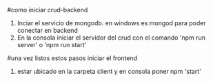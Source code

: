 #como iniciar crud-backend 
1. Inciar el servicio de mongodb. en windows es mongod  para poder conectar en backend
2. En la consola iniciar el servidor del crud con el comando 'npm run server' o 'npm run start'

#una vez listos estos pasos iniciar el frontend
1. estar ubicado en la carpeta client y en consola poner npm 'start'

